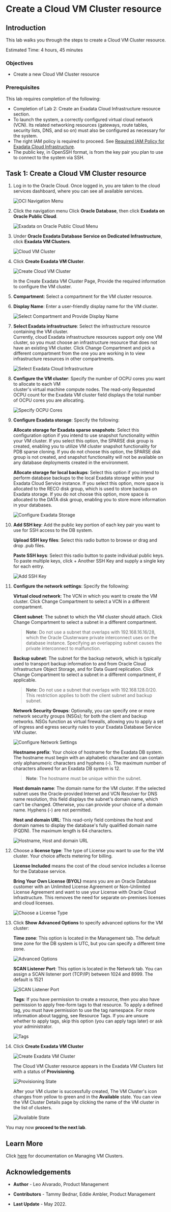 


# Create a Cloud VM Cluster resource


## Introduction

This lab walks you through the steps to create a Cloud VM Cluster resource.


Estimated Time: 4 hours, 45 minutes



### Objectives

-   Create a new Cloud VM Cluster resource


### Prerequisites

This lab requires completion of the following:

* Completion of Lab 2: Create an Exadata Cloud Infrastructure resource section.
* To launch the system, a correctly configured virtual cloud network (VCN). Its related networking resources (gateways, route tables, security lists, DNS, and so on) must also be configured as necessary for the system.
* The right IAM policy is required to proceed. See [Required IAM Policy for Exadata Cloud Infrastructure](https://docs.oracle.com/en-us/iaas/exadatacloud/exacs/preparing-for-ecc-deployment.html#GUID-EA03F7BC-7D8E-4177-AFF4-615F71C390CD).
* The public key, in OpenSSH format, is from the key pair you plan to use to connect to the system via SSH.  




## Task 1: Create a Cloud VM Cluster resource

1. Log in to the Oracle Cloud. Once logged in, you are taken to the cloud services dashboard, where you can see all available services.

    ![OCI Navigation Menu](./images/oci-navigation-menu.png " ")


2. Click the navigation menu Click **Oracle Database**, then click **Exadata on Oracle Public Cloud**.

    ![Exadata on Oracle Public Cloud Menu](./images/exadb-d-menu.png " ")


3. Under **Oracle Exadata Database Service on Dedicated Infrastructure**, click **Exadata VM Clusters**.

    ![Cloud VM Cluster](./images/vmclusters.png " ")

4. Click **Create Exadata VM Cluster**.

    ![Create Cloud VM Cluster](./images/createvmcluster.png " ")

    In the Create Exadata VM Cluster Page, Provide the required information to configure the VM cluster.

5. **Compartment**: Select a compartment for the VM cluster resource.
6. **Display Name**: Enter a user-friendly display name for the VM cluster.

    ![Select Compartment and Provide Display Name](./images/select-compartment.png " ")

7. **Select Exadata infrastructure**: Select the infrastructure resource containing the VM cluster.     
     Currently, cloud Exadata infrastructure resources support only one VM cluster, so you must choose an infrastructure resource that does not have an existing VM cluster. Click Change Compartment and pick a different compartment from the one you are working in to view infrastructure resources in other compartments.

     ![Select Exadata Cloud Infrastructure](./images/select-exa-cloud-infra.png " ")

8. **Configure the VM cluster**: Specify the number of OCPU cores you want to allocate to each VM  
     cluster's virtual machine compute nodes. The read-only Requested OCPU count for the Exadata VM cluster field displays the total number of OCPU cores you are allocating.

     ![Specify OCPU Cores](./images/specify-ocpu.png " ")

9. **Configure Exadata storage**: Specify the following:

   **Allocate storage for Exadata sparse snapshots**: Select this configuration option if you intend to use snapshot functionality within your VM cluster. If you select this option, the SPARSE disk group is created, enabling you to utilize VM cluster snapshot functionality for PDB sparse cloning. If you do not choose this option, the SPARSE disk group is not created, and snapshot functionality will not be available on any database deployments created in the environment.

   **Allocate storage for local backups**: Select this option if you intend to perform database backups to the local Exadata storage within your Exadata Cloud Service instance. If you select this option, more space is allocated to the RECO disk group, which is used to store backups on Exadata storage. If you do not choose this option, more space is allocated to the DATA disk group, enabling you to store more information in your databases.

      ![Configure Exadata Storage](./images/configure-exadata-storage.png " ")

10. **Add SSH key**: Add the public key portion of each key pair you want to use for SSH access to the DB system.

    **Upload SSH key files**: Select this radio button to browse or drag and drop .pub files.

    **Paste SSH keys**: Select this radio button to paste individual public keys. To paste multiple keys, click + Another SSH Key and supply a single key for each entry.

      ![Add SSH Key](./images/SSH.png " ")

11. **Configure the network settings**: Specify the following:

    **Virtual cloud network**: The VCN in which you want to create the VM cluster. Click Change Compartment to select a VCN in a different compartment.

    **Client subnet**: The subnet to which the VM cluster should attach. Click Change Compartment to select a subnet in a different compartment.

    > **Note**: Do not use a subnet that overlaps with 192.168.16.16/28, which the Oracle Clusterware private interconnect uses on the database instance. Specifying an overlapping subnet causes the private interconnect to malfunction.

    **Backup subnet**: The subnet for the backup network, which is typically used to transport backup information to and from Oracle Cloud Infrastructure Object Storage, and for Data Guard replication. Click Change Compartment to select a subnet in a different compartment, if applicable.

    > **Note**: Do not use a subnet that overlaps with 192.168.128.0/20. This restriction applies to both the client subnet and backup subnet.



    **Network Security Groups**: Optionally, you can specify one or more network security groups (NSGs); for both the client and backup networks. NSGs function as virtual firewalls, allowing you to apply a set of ingress and egress security rules to your Exadata Database Service VM cluster.

      ![Configure Network Settings](./images/configure-network-settings.png " ")

    **Hostname prefix**: Your choice of hostname for the Exadata DB system. The hostname must begin with an alphabetic character and can contain only alphanumeric characters and hyphens (-). The maximum number of characters allowed for an Exadata DB system is 12.

    > **Note**: The hostname must be unique within the subnet.

    **Host domain name**: The domain name for the VM cluster. If the selected subnet uses the Oracle-provided Internet and VCN Resolver for DNS name resolution, this field displays the subnet's domain name, which can't be changed. Otherwise, you can provide your choice of a domain name. Hyphens (-) are not permitted.

    **Host and domain URL**: This read-only field combines the host and domain names to display the database's fully qualified domain name (FQDN). The maximum length is 64 characters.

      ![Hostname, Host and domain URL](./images/hostname.png " ")  

12. Choose a **license type**: The type of License you want to use for the VM cluster. Your choice affects metering
    for billing.

    **License Included** means the cost of the cloud service includes a license for the Database service.

    **Bring Your Own License (BYOL)** means you are an Oracle Database customer with an Unlimited License Agreement or Non-Unlimited License Agreement and want to use your License with Oracle Cloud Infrastructure. This removes the need for separate on-premises licenses and cloud licenses.

      ![Choose a License Type](./images/license-type.png " ")

13. Click **Show Advanced Options** to specify advanced options for the VM cluster:

    **Time zone**: This option is located in the Management tab. The default time zone for the DB system is UTC, but you can specify a different time zone.

      ![Advanced Options](./images/advanced-options.png " ")

    **SCAN Listener Port**: This option is located in the Network tab. You can assign a SCAN listener port (TCP/IP) between 1024 and 8999. The default is 1521

      ![SCAN Listener Port](./images/scan-listener-port.png " ")

    **Tags**: If you have permission to create a resource, then you also have permission to apply free-form tags to that resource. To apply a defined tag, you must have permission to use the tag namespace. For more information about tagging, see Resource Tags. If you are unsure whether to apply tags, skip this option (you can apply tags later) or ask your administrator.

      ![Tags](./images/tags.png " ")

14. Click **Create Exadata VM Cluster**

      ![Create Exadata VM Cluster](./images/create-exadata-vm-cluster.png " ")


    The Cloud VM Cluster resource appears in the Exadata VM Clusters list with a status of **Provisioning**.

      ![Provisioning State](./images/provisioning-state.png " ")


    After your VM cluster is successfully created, The VM Cluster's icon changes from yellow to green and in the **Available** state. You can view the VM Cluster Details page by clicking the name of the VM cluster in the list of clusters.

      ![Available State](./images/available-state.png " ")




You may now **proceed to the next lab**.



## Learn More

Click [here](https://docs.oracle.com/en-us/iaas/exadatacloud/exacs/manage-vm-clusters.html) for documentation on Managing VM Clusters.


## Acknowledgements

* **Author** - Leo Alvarado, Product Management

* **Contributors** - Tammy Bednar, Eddie Ambler, Product Management

* **Last Update** - May 2022.
